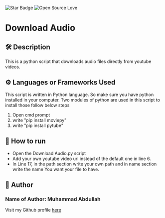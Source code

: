 <!--Please do not remove this part-->
![Star Badge](https://img.shields.io/static/v1?label=%F0%9F%8C%9F&message=If%20Useful&style=style=flat&color=BC4E99)
![Open Source Love](https://badges.frapsoft.com/os/v1/open-source.svg?v=103)

# Download Audio


<!--An image is an illustration for your project, the tip here is using your sense of humour as much as you can :D 

You can copy paste my markdown photo insert as following:
<p align="center">
<img src="your-source-is-here" width=40% height=40%>
-->

## 🛠️ Description
<!--Remove the below lines and add yours -->
This is a python script that downloads audio files directly from youtube videos.

## ⚙️ Languages or Frameworks Used
<!--Remove the below lines and add yours -->
This script is written in Python language. So make sure you have python installed in your computer. Two modules of python are used in this script to install those follow below steps
1. Open cmd prompt
2. write "pip install moviepy"
3. write "pip install pytube" 
## 🌟 How to run
<!--Remove the below lines and add yours -->
- Open the Download Audio.py script
- Add your own youtube video url instead of the default one in line 6.
- In Line 17, in the path section write your own path and in name section write the name You want your file to have.


## 🤖 Author
<!--Remove the below lines and add yours -->
### Name of Author: Muhammad Abdullah
Visit my Github profile [here](https://github.com/Muhammad-Abdullah3)

